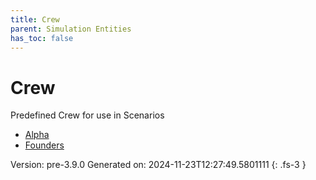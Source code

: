 ```yaml
---
title: Crew
parent: Simulation Entities
has_toc: false
---
```

# Crew
Predefined Crew for use in Scenarios
- [Alpha](../crew/alpha.html)
- [Founders](../crew/founders.html)

Version: pre-3.9.0 Generated on: 2024-11-23T12:27:49.5801111
{: .fs-3 }
